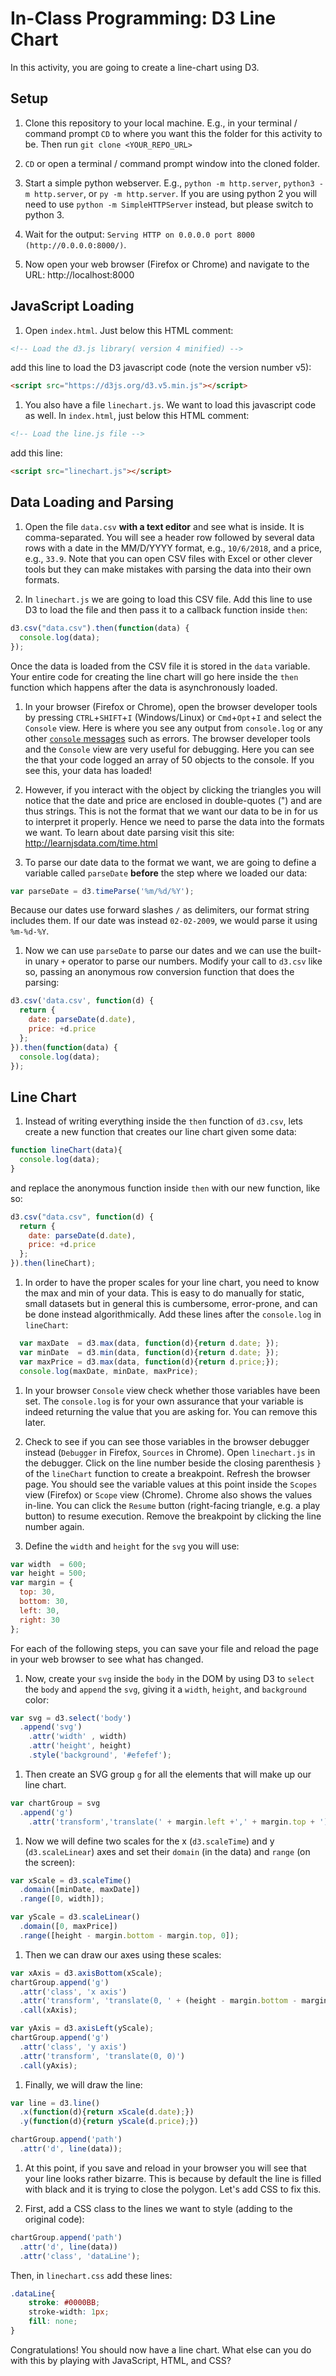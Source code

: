 # In-Class Programming: D3 Line Chart
In this activity, you are going to create a line-chart using D3.

## Setup
1. Clone this repository to your local machine. E.g., in your terminal / command prompt `CD` to where you want this the folder for this activity to be. Then run `git clone <YOUR_REPO_URL>`

1. `CD` or open a terminal / command prompt window into the cloned folder.

1. Start a simple python webserver. E.g., `python -m http.server`, `python3 -m http.server`, or `py -m http.server`. If you are using python 2 you will need to use `python -m SimpleHTTPServer` instead, but please switch to python 3.

1. Wait for the output: `Serving HTTP on 0.0.0.0 port 8000 (http://0.0.0.0:8000/)`.

1. Now open your web browser (Firefox or Chrome) and navigate to the URL: http://localhost:8000

## JavaScript Loading
1. Open `index.html`. Just below this HTML comment:
```html
<!-- Load the d3.js library( version 4 minified) -->
```
add this line to load the D3 javascript code (note the version number v5):
```html
<script src="https://d3js.org/d3.v5.min.js"></script>
```
1. You also have a file `linechart.js`. We want to load this javascript code as well. In `index.html`, just below this HTML comment:
```html
<!-- Load the line.js file -->
```
add this line:
```html
<script src="linechart.js"></script>
```

## Data Loading and Parsing

1. Open the file `data.csv` **with a text editor** and see what is inside. It is comma-separated. You will see a header row followed by several data rows with a date in the MM/D/YYYY format, e.g., `10/6/2018`, and a price, e.g., `33.9`. Note that you can open CSV files with Excel or other clever tools but they can make mistakes with parsing the data into their own formats.

1. In `linechart.js` we are going to load this CSV file. Add this line to use D3 to load the file and then pass it to a callback function inside `then`:
```javascript
d3.csv("data.csv").then(function(data) {
  console.log(data);
});
```
Once the data is loaded from the CSV file it is stored in the `data` variable. Your entire code for creating the line chart will go here inside the `then` function which happens after the data is asynchronously loaded.

1. In your browser (Firefox or Chrome), open the browser developer tools by pressing `CTRL`+`SHIFT`+`I` (Windows/Linux) or `Cmd`+`Opt`+`I` and select the `Console` view. Here is where you see any output from `console.log` or any other [`console` messages](https://developer.mozilla.org/en-US/docs/Web/API/Console) such as errors. The browser developer tools and the `Console` view are very useful for debugging. Here you can see the that your code logged an array of 50 objects to the console. If you see this, your data has loaded!

1. However, if you interact with the object by clicking the triangles you will notice that the date and price are enclosed in double-quotes (") and are thus strings. This is not the format that we want our data to be in for us to interpret it properly. Hence we need to parse the data into the formats we want. To learn about date parsing visit this site: http://learnjsdata.com/time.html

1. To parse our date data to the format we want, we are going to define a variable called `parseDate` **before** the step where we loaded our data:
```javascript
var parseDate = d3.timeParse('%m/%d/%Y');
```
Because our dates use forward slashes `/` as delimiters, our format string includes them. If our date was instead `02-02-2009`, we would parse it using `%m-%d-%Y`.

1. Now we can use `parseDate` to parse our dates and we can use the built-in unary `+` operator to parse our numbers. Modify your call to `d3.csv` like so, passing an anonymous row conversion function that does the parsing:
```javascript
d3.csv('data.csv', function(d) {
  return {
    date: parseDate(d.date),
    price: +d.price
  };
}).then(function(data) {
  console.log(data);
});
```

## Line Chart

1. Instead of writing everything inside the `then` function of `d3.csv`, lets create a new function that creates our line chart given some data:
```javascript
function lineChart(data){
  console.log(data);
}
```
and replace the anonymous function inside `then` with our new function, like so:
```javascript
d3.csv("data.csv", function(d) {
  return {
    date: parseDate(d.date),
    price: +d.price
  };
}).then(lineChart);
```

1. In order to have the proper scales for your line chart, you need to know the max and min of your data. This is easy to do manually for static, small datasets but in general this is cumbersome, error-prone, and can be done instead algorithmically. Add these lines after the `console.log` in `lineChart`:
```javascript
  var maxDate  = d3.max(data, function(d){return d.date; });
  var minDate  = d3.min(data, function(d){return d.date; });
  var maxPrice = d3.max(data, function(d){return d.price;});
  console.log(maxDate, minDate, maxPrice);
```

1. In your browser `Console` view check whether those variables have been set. The `console.log`  is for your own assurance that your variable is indeed returning the value that you are asking for. You can remove this later.

1. Check to see if you can see those variables in the browser debugger instead (`Debugger` in Firefox, `Sources` in Chrome). Open `linechart.js` in the debugger. Click on the line number beside the closing parenthesis `}` of the `lineChart` function to create a breakpoint. Refresh the browser page. You should see the variable values at this point inside the `Scopes` view (Firefox) or `Scope` view (Chrome). Chrome also shows the values in-line. You can click the `Resume` button (right-facing triangle, e.g. a play button) to resume execution. Remove the breakpoint by clicking the line number again.

1.  Define the `width` and `height` for the `svg` you will use:
```javascript
var width  = 600;
var height = 500;
var margin = {
  top: 30,
  bottom: 30,
  left: 30,
  right: 30
};
```

For each of the following steps, you can save your file and reload the page in your web browser to see what has changed.

1. Now, create your `svg` inside the `body` in the DOM by using D3 to `select` the `body` and `append` the `svg`, giving it a `width`, `height`, and `background` color:
```javascript
var svg = d3.select('body')
  .append('svg')
    .attr('width' , width)
    .attr('height', height)
    .style('background', '#efefef');
```

1. Then create an SVG group `g` for all the elements that will make up our line chart.
```javascript
var chartGroup = svg
  .append('g')
    .attr('transform','translate(' + margin.left +',' + margin.top + ')');
```

1. Now we will define two scales for the x (`d3.scaleTime`) and y (`d3.scaleLinear`) axes and set their `domain` (in the data) and `range` (on the screen):
```javascript
var xScale = d3.scaleTime()
  .domain([minDate, maxDate])
  .range([0, width]);
```
```javascript
var yScale = d3.scaleLinear()
  .domain([0, maxPrice])
  .range([height - margin.bottom - margin.top, 0]);
```

1. Then we can draw our axes using these scales:
```javascript
var xAxis = d3.axisBottom(xScale);
chartGroup.append('g')
  .attr('class', 'x axis')
  .attr('transform', 'translate(0, ' + (height - margin.bottom - margin.top) + ')')
  .call(xAxis);
```
```javascript
var yAxis = d3.axisLeft(yScale);
chartGroup.append('g')
  .attr('class', 'y axis')
  .attr('transform', 'translate(0, 0)')
  .call(yAxis);
```

1. Finally, we will draw the line:
```javascript
var line = d3.line()
  .x(function(d){return xScale(d.date);})    
  .y(function(d){return yScale(d.price);})
```
```javascript
chartGroup.append('path')
  .attr('d', line(data));
```

1. At this point, if you save and reload in your browser you will see that your line looks rather bizarre. This is because by default the line is filled with black and it is trying to close the polygon. Let's add CSS to fix this.

1. First, add a CSS class to the lines we want to style (adding to the original code):
```javascript
chartGroup.append('path')
  .attr('d', line(data))
  .attr('class', 'dataLine');
```
Then, in `linechart.css` add these lines:
```CSS
.dataLine{
	stroke: #0000BB;
	stroke-width: 1px;
	fill: none;
}
```

Congratulations! You should now have a line chart. What else can you do with this by playing with JavaScript, HTML, and CSS?

